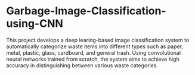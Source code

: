 # Garbage-Image-Classification-using-CNN
This project develops a deep learing-based image classification system to automatically categorize waste items into different types such as paper, metal, plastic, glass, cardboard, and general trash. Using convolutional neural networks trained from scratch, the system aims to achieve high accuracy in distinguishing between various waste categories.
